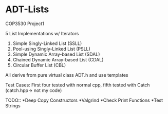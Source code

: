 # ADT-Lists

COP3530 Project1

5 List Implementations w/ Iterators

1. Simple Singly-Linked List (SSLL)
2. Pool-using Singly-Linked List (PSLL)
3. Simple Dynamic Array-based List (SDAL)
4. Chained Dynamic Array-based List (CDAL)
5. Circular Buffer List (CBL)

All derive from pure virtual class ADT.h and use templates

Test Cases:
First four tested with normal cpp, fifth tested with Catch (catch.hpp-> not my code)

TODO::
*Deep Copy Constructors
*Valgrind
*Check Print Functions
*Test Strings
